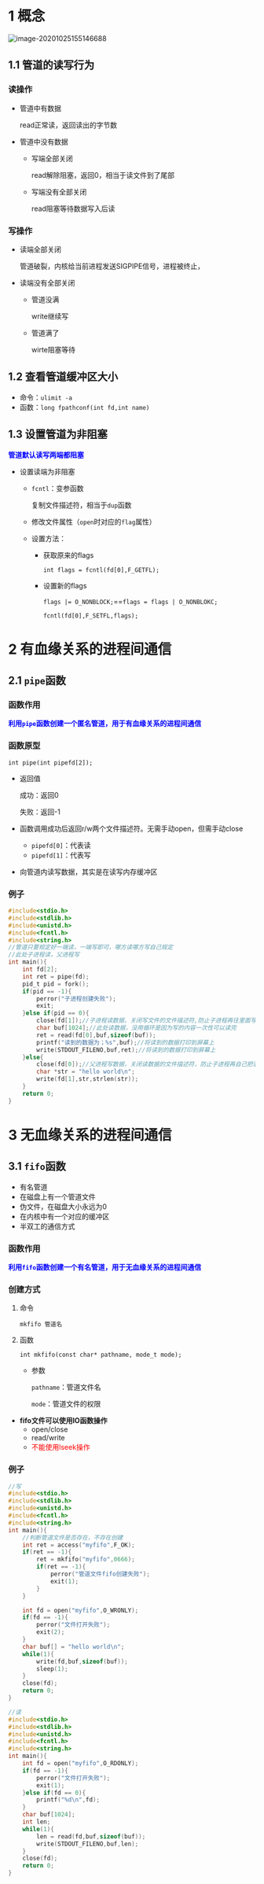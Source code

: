 # 1 概念

![image-20201025155146688](04管道.assets/image-20201025155146688.png)

## 1.1 管道的读写行为

### 读操作

- 管道中有数据

    read正常读，返回读出的字节数

- 管道中没有数据

    - 写端全部关闭

        read解除阻塞，返回0，相当于读文件到了尾部

    - 写端没有全部关闭

        read阻塞等待数据写入后读

### 写操作

- 读端全部关闭

    管道破裂，内核给当前进程发送SIGPIPE信号，进程被终止，

- 读端没有全部关闭

    - 管道没满

        write继续写

    - 管道满了

        wirte阻塞等待

## 1.2 查看管道缓冲区大小

- 命令：`ulimit -a`
- 函数：`long fpathconf(int fd,int name)`

## 1.3 设置管道为非阻塞

**<font color=blue>管道默认读写两端都阻塞</font>**

- 设置读端为非阻塞

    - `fcntl`：变参函数

        复制文件描述符，相当于`dup`函数

    - 修改文件属性（`open`时对应的`flag`属性）

    - 设置方法：

        - 获取原来的flags

            `int flags = fcntl(fd[0],F_GETFL);`

        - 设置新的flags

            `flags |= O_NONBLOCK;`==`flags = flags | O_NONBLOKC;`

            `fcntl(fd[0],F_SETFL,flags);`

# 2 有血缘关系的进程间通信

## 2.1 `pipe`函数

### 函数作用

**<font color=blue>利用`pipe`函数创建一个匿名管道，用于有血缘关系的进程间通信</font>**

### 函数原型

`int pipe(int pipefd[2]);`

- 返回值

    成功：返回0

    失败：返回-1

- 函数调用成功后返回r/w两个文件描述符。无需手动open，但需手动close

    - `pipefd[0]`：代表读
    - `pipefd[1]`：代表写

- 向管道内读写数据，其实是在读写内存缓冲区

### 例子

```c
#include<stdio.h>
#include<stdlib.h>
#include<unistd.h>
#include<fcntl.h>
#include<string.h>
//管道只要规定好一端读，一端写即可，哪方读哪方写自己规定
//此处子进程读，父进程写
int main(){
    int fd[2];
    int ret = pipe(fd);
    pid_t pid = fork();
    if(pid == -1){
        perror("子进程创建失败");
        exit;
    }else if(pid == 0){
        close(fd[1]);//子进程读数据，关闭写文件的文件描述符,防止子进程再往里面写数据
        char buf[1024];//此处读数据，没用循环是因为写的内容一次性可以读完
        ret = read(fd[0],buf,sizeof(buf));
        printf("读到的数据为；%s",buf);//将读到的数据打印到屏幕上
        write(STDOUT_FILENO,buf,ret);//将读到的数据打印到屏幕上
    }else{
        close(fd[0]);//父进程写数据，关闭读数据的文件描述符，防止子进程再自己把读走
        char *str = "hello world\n";
        write(fd[1],str,strlen(str));
    }
    return 0;
}
```

# 3 无血缘关系的进程间通信

## 3.1 `fifo`函数

- 有名管道
- 在磁盘上有一个管道文件
- 伪文件，在磁盘大小永远为0
- 在内核中有一个对应的缓冲区
- 半双工的通信方式

### 函数作用

**<font color=blue>利用`fifo`函数创建一个有名管道，用于无血缘关系的进程间通信</font>**

### 创建方式

1. 命令

    `mkfifo 管道名`

2. 函数

    `int mkfifo(const char* pathname, mode_t mode);`

    - 参数

        `pathname`：管道文件名

        `mode`：管道文件的权限

- **fifo文件可以使用IO函数操作**
    - open/close
    - read/write
    - <font color=red>不能使用lseek操作</font>

### 例子

```c
//写
#include<stdio.h>
#include<stdlib.h>
#include<unistd.h>
#include<fcntl.h>
#include<string.h>
int main(){
    //判断管道文件是否存在，不存在创建
    int ret = access("myfifo",F_OK);
    if(ret == -1){
        ret = mkfifo("myfifo",0666);
        if(ret == -1){
            perror("管道文件fifo创建失败");
            exit(1);
        }
    }

    int fd = open("myfifo",O_WRONLY);
    if(fd == -1){
        perror("文件打开失败");
        exit(2);
    }
    char buf[] = "hello world\n";
    while(1){
        write(fd,buf,sizeof(buf));
        sleep(1);
    }
    close(fd);
    return 0;
}

//读
#include<stdio.h>
#include<stdlib.h>
#include<unistd.h>
#include<fcntl.h>
#include<string.h>
int main(){
    int fd = open("myfifo",O_RDONLY);
    if(fd == -1){
        perror("文件打开失败");
        exit(1);
    }else if(fd == 0){
        printf("%d\n",fd);
    }
    char buf[1024];
    int len;
    while(1){
        len = read(fd,buf,sizeof(buf));
        write(STDOUT_FILENO,buf,len);
    }
    close(fd);
    return 0;
}
```
